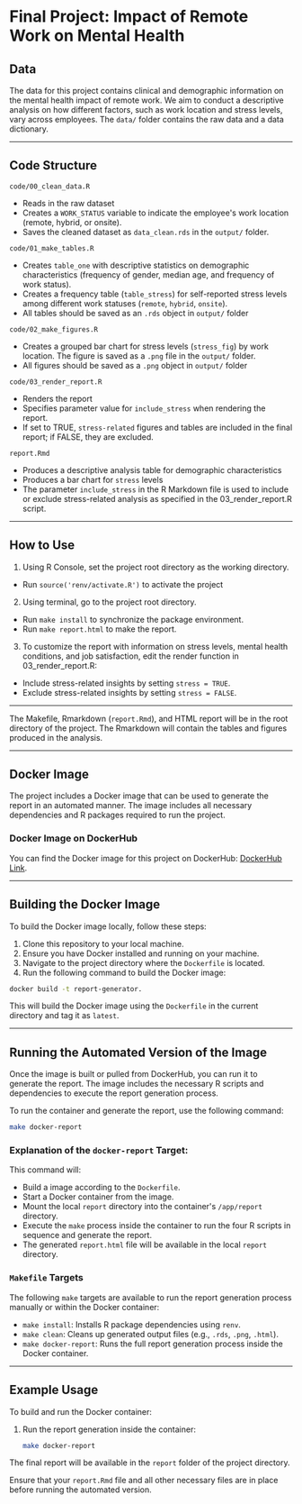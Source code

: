 
# Final Project: Impact of Remote Work on Mental Health

## Data
The data for this project contains clinical and demographic information on the mental health impact of remote work. We aim to conduct a descriptive analysis on how different factors, such as work location and stress levels, vary across employees. The `data/` folder contains the raw data and a data dictionary.

------------------------------------------------------------------------

## Code Structure

`code/00_clean_data.R`

  - Reads in the raw dataset
  - Creates a `WORK_STATUS` variable to indicate the employee's work location (remote, hybrid, or onsite).
  - Saves the cleaned dataset as `data_clean.rds` in the `output/` folder.

`code/01_make_tables.R`

  - Creates `table_one` with descriptive statistics on demographic characteristics (frequency of gender, median age, and frequency of work status).
  - Creates a frequency table (`table_stress`) for self-reported stress levels among different work statuses (`remote`, `hybrid`, `onsite`).
  - All tables should be saved as an `.rds` object in `output/` folder

`code/02_make_figures.R`

  - Creates a grouped bar chart for stress levels (`stress_fig`) by work location.
The figure is saved as a `.png` file in the `output/` folder.
  - All figures should be saved as a `.png` object in `output/` folder

`code/03_render_report.R`

  - Renders the report
  - Specifies parameter value for `include_stress` when rendering the report.
  - If set to TRUE, `stress-related` figures and tables are included in the final report; if FALSE, they are excluded.

`report.Rmd`

  - Produces a descriptive analysis table for demographic characteristics
  - Produces a bar chart for `stress` levels
  - The parameter `include_stress` in the R Markdown file is used to include or exclude stress-related analysis as specified in the 03_render_report.R script.
  
------------------------------------------------------------------------
## How to Use

1. Using R Console, set the project root directory as the working directory.
  - Run `source('renv/activate.R')` to activate the project
2. Using terminal, go to the project root directory.
  - Run `make install` to synchronize the package environment.
  - Run `make report.html` to make the report.
3. To customize the report with information on stress levels, mental health conditions, and job satisfaction, edit the render function in 03_render_report.R:
  - Include stress-related insights by setting `stress = TRUE`.
  - Exclude stress-related insights by setting `stress = FALSE`.

------------------------------------------------------------------------

 
The Makefile, Rmarkdown (`report.Rmd`), and HTML report will be in the root directory of the project. The Rmarkdown will contain the tables and figures produced in the analysis.
  

------------------------------------------------------------------------

## Docker Image

The project includes a Docker image that can be used to generate the report in an automated manner. The image includes all necessary dependencies and R packages required to run the project. 

### Docker Image on DockerHub

You can find the Docker image for this project on DockerHub: [DockerHub Link](https://hub.docker.com/r/zdu33/report-generator).

------------------------------------------------------------------------
## Building the Docker Image

To build the Docker image locally, follow these steps:

1. Clone this repository to your local machine.
2. Ensure you have Docker installed and running on your machine.
3. Navigate to the project directory where the `Dockerfile` is located.
4. Run the following command to build the Docker image:

```bash
docker build -t report-generator.
```

This will build the Docker image using the `Dockerfile` in the current directory and tag it as `latest`.

------------------------------------------------------------------------
## Running the Automated Version of the Image

Once the image is built or pulled from DockerHub, you can run it to generate the report. The image includes the necessary R scripts and dependencies to execute the report generation process.

To run the container and generate the report, use the following command:

```bash
make docker-report
```

### Explanation of the `docker-report` Target:

This command will:
- Build a image according to the `Dockerfile`. 
- Start a Docker container from the image.
- Mount the local `report` directory into the container's `/app/report` directory.
- Execute the `make` process inside the container to run the four R scripts in sequence and generate the report.
- The generated `report.html` file will be available in the local `report` directory.

### `Makefile` Targets

The following `make` targets are available to run the report generation process manually or within the Docker container:

- `make install`: Installs R package dependencies using `renv`.
- `make clean`: Cleans up generated output files (e.g., `.rds`, `.png`, `.html`).
- `make docker-report`: Runs the full report generation process inside the Docker container.

------------------------------------------------------------------------
## Example Usage

To build and run the Docker container:

1. Run the report generation inside the container:

   ```bash
   make docker-report
   ```

The final report will be available in the `report` folder of the project directory.


Ensure that your `report.Rmd` file and all other necessary files are in place before running the automated version.


